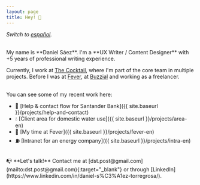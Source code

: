 ```yaml
---
layout: page
title: Hey! 👋
---
```



*Switch to [español](https://danielszt.github.io/).*

<br>
My name is **Daniel Sáez**. I'm a **UX Writer / Content Designer** with +5 years of professional writing experience. 

Currently, I work at [The Cocktail](https://the-cocktail.com/en), where I'm part of the core team in multiple projects. Before I was at [Fever](https://feverup.com/), at [Buzzial](https://buzzial.com/) and working as a freelancer.

<br>
You can see some of my recent work here:

- 🏦 [Help & contact flow for Santander Bank]({{ site.baseurl }}/projects/help-and-contact)
- 💧 [Client area for domestic water use]({{ site.baseurl }}/projects/area-en)
- 🚀 [My time at Fever]({{ site.baseurl }}/projects/fever-en)
- ⛽ [Intranet for an energy company]({{ site.baseurl }}/projects/intra-en)

<br>
📭 **Let's talk!** Contact me at [dst.post@gmail.com](mailto:dst.post@gmail.com){:target="_blank"} or through [LinkedIn](https://www.linkedin.com/in/daniel-s%C3%A1ez-torregrosa/).


